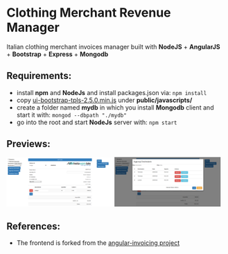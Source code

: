# Clothing Merchant Revenue Manager
Italian clothing merchant invoices manager built with **NodeJS** + **AngularJS** + **Bootstrap** + **Express** + **Mongodb**

## Requirements:
- install **npm** and **NodeJs** and install packages.json via: `npm install`
- copy [ui-bootstrap-tpls-2.5.0.min.js](https://angular-ui.github.io/bootstrap/) under **public/javascripts/**
- create a folder named **mydb** in which you install **Mongodb** client and start it with: 
`mongod --dbpath "./mydb"`
- go into the root and start **NodeJs** server with: `npm start`

## Previews:
<img src="preview_imgs/index.png" alt="drawing" width="245"/>
<img src="preview_imgs/invoices_table.png" alt="drawing" width="245"/>

## References:
-  The frontend is forked from the [angular-invoicing project](https://github.com/metaware/angular-invoicing)

